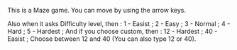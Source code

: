 This is a Maze game. You can move by using the arrow keys.

  Also when it asks Difficulty level, then :
    1 - Easist ;
    2 - Easy ;
    3 - Normal ;
    4 - Hard ;
    5 - Hardest ;
    And if you choose custom, then :
      12 - Hardest ;
      40 - Easist ;
        Choose between 12 and 40 (You can also type 12 or 40).
  
